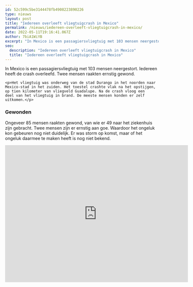 ```yaml
---
id: 52c599c5be3144478fb4908223890226
type: nieuws
layout: post
title: "Iedereen overleeft vliegtuigcrash in Mexico"
permalink: /nieuws/iedereen-overleeft-vliegtuigcrash-in-mexico/
date: 2022-05-11T19:16:41.067Z
author: 7biA1WiYB
excerpt: "In Mexico is een passagiersvliegtuig met 103 mensen neergestort. Iedereen heeft de crash overleefd. Twee mensen raakten ernstig gewond.  "
seo:
  description: "Iedereen overleeft vliegtuigcrash in Mexico"
  title: "Iedereen overleeft vliegtuigcrash in Mexico"
---
```

In Mexico is een passagiersvliegtuig met 103 mensen neergestort. Iedereen heeft de crash overleefd. Twee mensen raakten ernstig gewond.  

    <p>Het vliegtuig was onderweg van de stad Durango in het noorden naar Mexico-stad in het zuiden. Het toestel crashte vlak na het opstijgen, op tien kilometer van vliegveld Guadalupe. Na de crash vloog een deel van het vliegtuig in brand. De meeste mensen konden er zelf uitkomen.</p>
<h3>Gewonden </h3>
<p>Ongeveer 85 mensen raakten gewond, van wie er 49 naar het ziekenhuis zijn gebracht. Twee mensen zijn er ernstig aan goe. Waardoor het ongeluk kon gebeuren nog niet duidelijk. Er was storm op komst, maar of het ongeluk daarmee te maken heeft is nog niet bekend.</p>
<p><iframe allowfullscreen="" frameborder="0" height="450" src="https://www.google.com/maps/embed?pb=!1m18!1m12!1m3!1d7545149.015300827!2d-105.96300758136643!3d22.573313196788444!2m3!1f0!2f0!3f0!3m2!1i1024!2i768!4f13.1!3m3!1m2!1s0x869bb7a518bcdf73%3A0xbfdd8ea63a6c4ad4!2sDurango%2C+Mexico!5e0!3m2!1snl!2snl!4v1533109634640" width="600"></iframe></p>  
